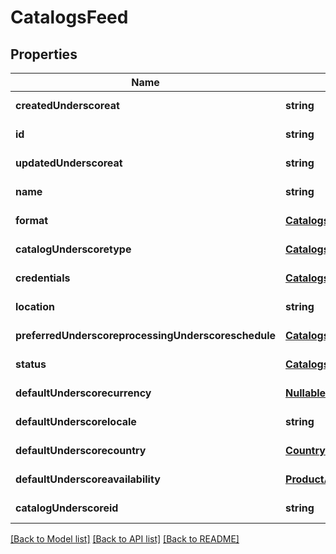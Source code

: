 # CatalogsFeed

## Properties
Name | Type | Description | Notes
------------ | ------------- | ------------- | -------------
**createdUnderscoreat** | **string** |  | [default to null]
**id** | **string** |  | [default to null]
**updatedUnderscoreat** | **string** |  | [default to null]
**name** | **string** |  | [default to null]
**format** | [**CatalogsFormat**](CatalogsFormat.md) |  | [default to null]
**catalogUnderscoretype** | [**CatalogsType**](CatalogsType.md) |  | [default to null]
**credentials** | [**CatalogsFeedCredentials**](CatalogsFeedCredentials.md) |  | [default to null]
**location** | **string** |  | [default to null]
**preferredUnderscoreprocessingUnderscoreschedule** | [**CatalogsFeedProcessingSchedule**](CatalogsFeedProcessingSchedule.md) |  | [default to null]
**status** | [**CatalogsStatus**](CatalogsStatus.md) |  | [default to null]
**defaultUnderscorecurrency** | [**NullableCurrency**](NullableCurrency.md) |  | [default to null]
**defaultUnderscorelocale** | **string** |  | [default to null]
**defaultUnderscorecountry** | [**Country**](Country.md) |  | [default to null]
**defaultUnderscoreavailability** | [**ProductAvailabilityType**](ProductAvailabilityType.md) |  | [default to null]
**catalogUnderscoreid** | **string** |  | [default to null]

[[Back to Model list]](../README.md#documentation-for-models) [[Back to API list]](../README.md#documentation-for-api-endpoints) [[Back to README]](../README.md)


